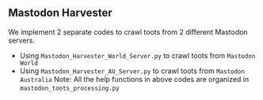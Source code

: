 ## Mastodon Harvester
We implement 2 separate codes to crawl toots from 2 different Mastodon servers.
* Using `Mastodon_Harvester_World_Server.py` to crawl toots from `Mastodon World`
* Using `Mastodon_Harvester_AU_Server.py` to crawl toots from `Mastodon Australia`
Note: All the help functions in above codes are organized in `mastodon_toots_processing.py`

